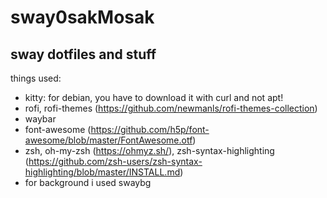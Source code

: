 # sway0sakMosak
sway dotfiles and stuff
---
things used:
- kitty: for debian, you have to download it with curl and not apt!
- rofi, rofi-themes (https://github.com/newmanls/rofi-themes-collection)
- waybar
- font-awesome (https://github.com/h5p/font-awesome/blob/master/FontAwesome.otf)
- zsh, oh-my-zsh (https://ohmyz.sh/), zsh-syntax-highlighting (https://github.com/zsh-users/zsh-syntax-highlighting/blob/master/INSTALL.md)
- for background i used swaybg
